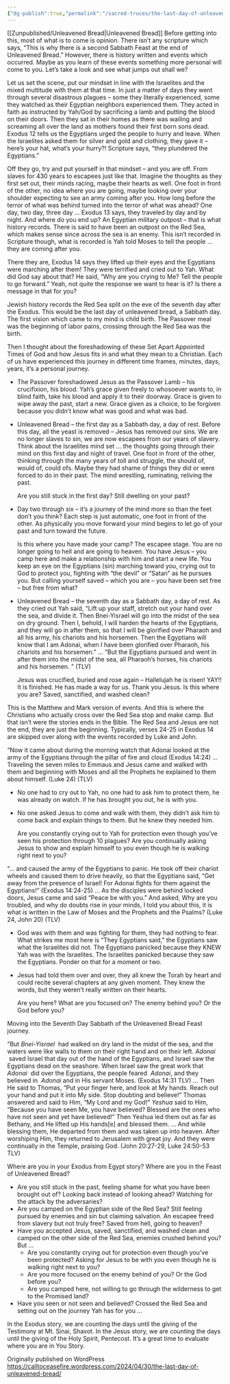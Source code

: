 ```yaml
---
{"dg-publish":true,"permalink":"/sacred-truces/the-last-day-of-unleavened-bread/"}
---
```



[[Zunpublished/Unleavened Bread\|Unleavened Bread]]
Before getting into this, most of what is to come is opinion. There isn’t any scripture which says, “This is why there is a second Sabbath Feast at the end of Unleavened Bread.” However, there is history written and events which occurred. Maybe as you learn of these events something more personal will come to you. Let’s take a look and see what jumps out shall we?

Let us set the scene, put our mindset in line with the Israelites and the mixed multitude with them at that time. In just a matter of days they went through several disastrous plagues – some they literally experienced, some they watched as their Egyptian neighbors experienced them. They acted in faith as instructed by Yah/God by sacrificing a lamb and putting the blood on their doors. Then they sat in their homes as there was wailing and screaming all over the land as mothers found their first born sons dead. Exodus 12 tells us the Egyptians urged the people to hurry and leave. When the Israelites asked them for silver and gold and clothing, they gave it – here’s your hat, what’s your hurry?! Scripture says, “they plundered the Egyptians.”

Off they go, try and put yourself in that mindset – and you are off. From slaves for 430 years to escapees just like that. Imagine the thoughts as they first set out, their minds racing, maybe their hearts as well. One foot in front of the other, no idea where you are going, maybe looking over your shoulder expecting to see an army coming after you. How long before the terror of what was behind turned into the terror of what was ahead? One day, two day, three day … Exodus 13 says, they traveled by day and by night. And where do you end up? An Egyptian military outpost – that is what history records. There is said to have been an outpost on the Red Sea, which makes sense since across the sea is an enemy. This isn’t recorded in Scripture though, what is recorded is Yah told Moses to tell the people … they are coming after you.

There they are, Exodus 14 says they lifted up their eyes and the Egyptians were marching after them! They were terrified and cried out to Yah. What did God say about that? He said, “Why are you crying to Me? Tell the people to go forward.” Yeah, not quite the response we want to hear is it? Is there a message in that for you?

Jewish history records the Red Sea split on the eve of the seventh day after the Exodus. This would be the last day of unleavened bread, a Sabbath day. The first vision which came to my mind is child birth. The Passover meal was the beginning of labor pains, crossing through the Red Sea was the birth.

Then I thought about the foreshadowing of these Set Apart Appointed Times of God and how Jesus fits in and what they mean to a Christian. Each of us have experienced this journey in different time frames, minutes, days, years, it’s a personal journey.

- The Passover foreshadowed Jesus as the Passover Lamb – his crucifixion, his blood. Yah’s grace given freely to whosoever wants to, in blind faith, take his blood and apply it to their doorway. Grace is given to wipe away the past, start a new. Grace given as a choice, to be forgiven because you didn’t know what was good and what was bad.
- Unleavened Bread – the first day as a Sabbath day, a day of rest. Before this day, all the yeast is removed – Jesus has removed our sins. We are no longer slaves to sin, we are now escapees from our years of slavery. Think about the Israelites mind set … the thoughts going through their mind on this first day and night of travel. One foot in front of the other, thinking through the many years of toll and struggle, the should of, would of, could ofs. Maybe they had shame of things they did or were forced to do in their past. The mind wrestling, ruminating, reliving the past.  
	  
	Are you still stuck in the first day? Still dwelling on your past?
- Day two through six – it’s a journey of the mind more so than the feet don’t you think? Each step is just automatic, one foot in front of the other. As physically you move forward your mind begins to let go of your past and turn toward the future.  
	  
	Is this where you have made your camp? The escapee stage. You are no longer going to hell and are going to heaven. You have Jesus – you camp here and make a relationship with him and start a new life. You keep an eye on the Egyptians (sin) marching toward you, crying out to God to protect you, fighting with “the devil” or “Satan” as he pursues you. But calling yourself saved – which you are – you have been set free – but free from what?
- Unleavened Bread – the seventh day as a Sabbath day, a day of rest. As they cried out Yah said, “Lift up your staff, stretch out your hand over the sea, and divide it. Then Bnei-Yisrael will go into the midst of the sea on dry ground. Then I, behold, I will harden the hearts of the Egyptians, and they will go in after them, so that I will be glorified over Pharaoh and all his army, his chariots and his horsemen. Then the Egyptians will know that I am Adonai, when I have been glorified over Pharaoh, his chariots and his horsemen.” … “But the Egyptians pursued and went in after them into the midst of the sea, all Pharaoh’s horses, his chariots and his horsemen. ” (TLV)  
	  
	Jesus was crucified, buried and rose again – Hallelujah he is risen! YAY!! It is finished. He has made a way for us. Thank you Jesus. Is this where you are? Saved, sanctified, and washed clean?

This is the Matthew and Mark version of events. And this is where the Christians who actually cross over the Red Sea stop and make camp. But that isn’t were the stories ends in the Bible. The Red Sea and Jesus are not the end, they are just the beginning. Typically, verses 24-25 in Exodus 14 are skipped over along with the events recorded by Luke and John.

“Now it came about during the morning watch that Adonai looked at the army of the Egyptians through the pillar of fire and cloud (Exodus 14:24) … Traveling the seven miles to Emmaus and Jesus came and walked with them and beginning with Moses and all the Prophets he explained to them about himself. (Luke 24) (TLV)

- No one had to cry out to Yah, no one had to ask him to protect them, he was already on watch. If he has brought you out, he is with you.
- No one asked Jesus to come and walk with them, they didn’t ask him to come back and explain things to them. But he knew they needed him.  
	  
	Are you constantly crying out to Yah for protection even though you’ve seen his protection through 10 plagues? Are you continually asking Jesus to show and explain himself to you even though he is walking right next to you?

“… and caused the army of the Egyptians to panic. He took off their chariot wheels and caused them to drive heavily, so that the Egyptians said, “Get away from the presence of Israel! For Adonai fights for them against the Egyptians!” (Exodus 14:24-25) … As the disciples were behind locked doors, Jesus came and said “Peace be with you.” And asked, Why are you troubled, and why do doubts rise in your minds, I told you about this, it is what is written in the Law of Moses and the Prophets and the Psalms? (Luke 24, John 20) (TLV)

- God was with them and was fighting for them, they had nothing to fear. What strikes me most here is “They Egyptians said,” the Egyptians saw what the Israelites did not. The Egyptians panicked because they KNEW Yah was with the Israelites. The Israelites panicked because they saw the Egyptians. Ponder on that for a moment or two.
- Jesus had told them over and over, they all knew the Torah by heart and could recite several chapters at any given moment. They knew the words, but they weren’t really written on their hearts.  
	  
	Are you here? What are you focused on? The enemy behind you? Or the God before you?

Moving into the Seventh Day Sabbath of the Unleavened Bread Feast journey.

“But *Bnei-Yisrael*  had walked on dry land in the midst of the sea, and the waters were like walls to them on their right hand and on their left. *Adonai*  saved Israel that day out of the hand of the Egyptians, and Israel saw the Egyptians dead on the seashore. When Israel saw the great work that  *Adonai*  did over the Egyptians, the people feared  *Adonai*, and they believed in  *Adonai* and in His servant Moses. (Exodus 14:31 TLV) … Then He said to Thomas, “Put your finger here, and look at My hands. Reach out your hand and put it into My side. Stop doubting and believe!” Thomas answered and said to Him, “My Lord and my God!” *Yeshua* said to Him, “Because you have seen Me, you have believed? Blessed are the ones who have not seen and yet have believed!” Then Yeshua led them out as far as Bethany, and He lifted up His hands\[e\] and blessed them. … And while blessing them, He departed from them and was taken up into heaven. After worshiping Him, they returned to Jerusalem with great joy. And they were continually in the Temple, praising God. (John 20:27-29, Luke 24:50-53 TLV)

Where are you in your Exodus from Egypt story? Where are you in the Feast of Unleavened Bread?

- Are you still stuck in the past, feeling shame for what you have been brought out of? Looking back instead of looking ahead? Watching for the attack by the adversaries?
- Are you camped on the Egyptian side of the Red Sea? Still feeling pursued by enemies and sin but claiming salvation. An escapee freed from slavery but not truly free? Saved from hell, going to heaven?
- Have you accepted Jesus, saved, sanctified, and washed clean and camped on the other side of the Red Sea, enemies crushed behind you? But …
	- Are you constantly crying out for protection even though you’ve been protected? Asking for Jesus to be with you even though he is walking right next to you?
	- Are you more focused on the enemy behind of you? Or the God before you?
	- Are you camped here, not willing to go through the wilderness to get to the Promised land?
- Have you seen or not seen and believed? Crossed the Red Sea and setting out on the journey Yah has for you …

In the Exodus story, we are counting the days until the giving of the Testimony at Mt. Sinai, Shavot. In the Jesus story, we are counting the days until the giving of the Holy Spirit, Pentecost. It’s a great time to evaluate where you are in You Story.

Originally published on WordPress  https://calltoceasefire.wordpress.com/2024/04/30/the-last-day-of-unleavened-bread/
